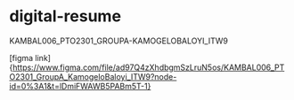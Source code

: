 # digital-resume
KAMBAL006_PTO2301_GROUPA-KAMOGELOBALOYI_ITW9


[figma link]{https://www.figma.com/file/ad97Q4zXhdbgmSzLruN5os/KAMBAL006_PTO2301_GroupA_KamogeloBaloyi_ITW9?node-id=0%3A1&t=lDmiFWAWB5PABm5T-1}
